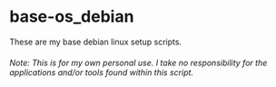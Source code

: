 # base-os_debian
These are my base debian linux setup scripts.

###### Note: This is for my own personal use.  I take no responsibility for the applications and/or tools found within this script.
